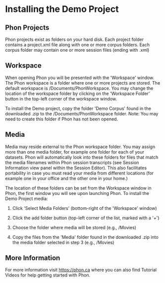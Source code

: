 # Installing the Demo Project

## Phon Projects

Phon projects exist as folders on your hard disk. Each project folder contains a
project.xml file along with one or more corpus folders. Each corpus folder may contain
one or more session files (ending with .xml)

## Workspace

When opening Phon you will be presented with the 'Workspace' window. The Phon workspace is
a folder where one or more projects are stored. The default workspace is 
<user home>/Documents/PhonWorkspace. You may change the location of the workspace folder
by clicking on the 'Workspace Folder' button in the top-left corner of the workspace
window.

To install the Demo project, copy the folder 'Demo Corpus' found in the downloaded .zip
to the <user home>/Documents/PhonWorkspace folder. Note: You may need to create this
folder if Phon has not been opened.

## Media

Media may reside external to the Phon workspace folder. You may assign more
than one media folder, for example one folder for each of your datasets. Phon will 
automatically look into these folders for files that match the media filenames within 
Phon session transcripts (see Session Information view panel within the Session Editor). 
This also facilitates portability in case you must read your media from different 
locations (for example one in your office and the other one in your home.)

The location of these folders can be set from the Workspace window in Phon, the first 
window you will see upon launching Phon. To install the Demo Project media:

 1. Click 'Select Media Folders' (bottom-right of the 'Workspace' window)
 
 2. Click the add folder button (top-left corner of the list, marked with a '+')
 
 3. Choose the folder where media will be stored (e.g., <user home>/Movies)
 
 4. Copy the files from the 'Media' folder found in the downloaded .zip into the media
 folder selected in step 3 (e.g., <user home>/Movies)
 
## More Information

For more information visit https://phon.ca where you can also find Tutorial Videos for 
help getting started with Phon.